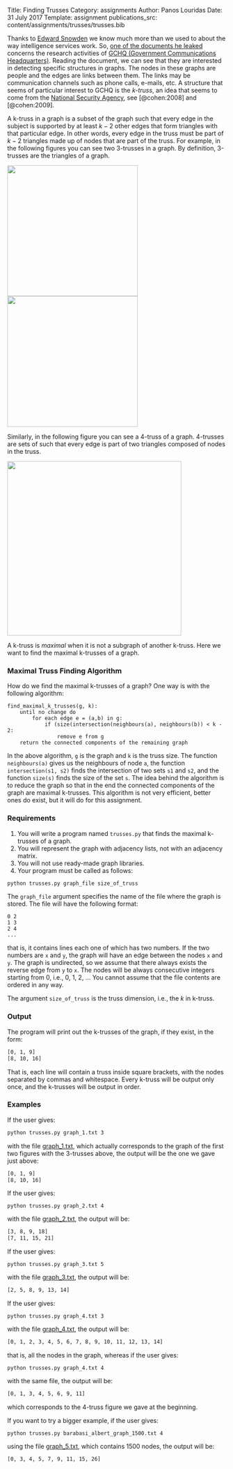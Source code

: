 Title: Finding Trusses
Category: assignments
Author: Panos Louridas
Date: 31 July 2017
Template: assignment
publications_src: content/assignments/trusses/trusses.bib

Thanks to
[Edward Snowden](https://en.wikipedia.org/wiki/Edward_Snowden) we
know much more than we used to about
the way intelligence services work. So,
[one of the documents he leaked](
https://www.documentcloud.org/documents/2702948-Problem-Book-Redacted.html)
concerns the research activities of
[GCHQ (Government Communications Headquarters)](https://en.wikipedia.org/wiki/Government_Communications_Headquarters).
Reading the document, we can see that they are interested in detecting
specific structures in graphs. The nodes in these graphs are people
and the edges are links between them. The links may be communication
channels such as phone calls, e-mails, etc. A structure that seems of
particular interest to GCHQ is the *k-truss*, an idea that seems to
come from the
[National Security Agency](https://en.wikipedia.org/wiki/National_Security_Agency), see
[@cohen:2008] and [@cohen:2009].


A k-truss in a graph is a subset of the graph such that every edge in
the subject is supported by at least $k - 2$ other edges that form
triangles with that particular edge. In other words, every edge in the
truss must be part of $k - 2$ triangles made up of nodes that are part
of the truss. For example, in the following figures you can see two
3-trusses in a graph. By definition, 3-trusses are the triangles of a
graph.

<img src="{attach}truss_3_1.png" width="300">
<img src="{attach}truss_3_2.png" width="300">

Similarly, in the following figure you can see a 4-truss of a graph.
4-trusses are sets of such that every edge is part of two triangles
composed of nodes in the truss.

<img src="{attach}truss_4.png" width="400">

A k-truss is *maximal* when it is not a subgraph of another k-truss.
Here we want to find the maximal k-trusses of a graph.

### Maximal Truss Finding Algorithm

How do we find the maximal k-trusses of a graph? One way is with the
following algorithm:

```
find_maximal_k_trusses(g, k):
    until no change do
        for each edge e = (a,b) in g:
            if (size(intersection(neighbours(a), neighbours(b)) < k - 2:
                remove e from g
    return the connected components of the remaining graph
```

In the above algorithm, `g` is the graph and `k` is the truss size.
The function `neighbours(a)` gives us the neighbours of node `a`, the
function `intersection(s1, s2)` finds the intersection of two sets
`s1` and `s2`, and the function `size(s)` finds the size of the set
`s`. The idea behind the algorithm is to reduce the graph so that in
the end the connected components of the graph are maximal k-trusses.
This algorithm is not very efficient, better ones do exist, but it
will do for this assignment.

### Requirements

1. You will write a program named `trusses.py` that finds the
   maximal k-trusses of a graph.
2. You will represent the graph with adjacency lists, not with an
   adjacency matrix.
3. You will not use ready-made graph libraries.
4. Your program must be called as follows:
```bash
python trusses.py graph_file size_of_truss
```

The `graph_file` argument specifies the name of the file where the
graph is stored. The file will have the
following format:
```
0 2
1 3 
2 4
...
```
that is, it contains lines each one of which has two numbers. If
the two numbers are `x` and `y`, the graph will have an edge between
the nodes `x` and `y`. The graph is undirected, so we assume that
there always exists the reverse edge from `y` to `x`. The nodes
will be always consecutive integers starting from 0, i.e.,
0, 1, 2, ... You cannot assume that the file contents are ordered
in any way.

The argument `size_of_truss` is the truss dimension, i.e., the $k$ in
k-truss.

### Output

The program will print out the k-trusses of the graph, if they exist,
in the form:
```bash
[0, 1, 9]
[8, 10, 16]
```
That is, each line
will contain a truss inside square brackets, with the nodes separated by
commas and whitespace. Every k-truss will be output only once, and
the k-trusses will be output in order.

### Examples

If the user gives:
```bash
python trusses.py graph_1.txt 3
```
with the file [graph_1.txt]({attach}graph_1.txt), which actually corresponds
to the graph of the first two figures with the 3-trusses above, the
output will be the one we gave just above:
```bash
[0, 1, 9]
[8, 10, 16]
```

If the user gives:
```
python trusses.py graph_2.txt 4
```
with the file [graph_2.txt]({attach}graph_2.txt), the output will be:
```bash
[3, 8, 9, 18]
[7, 11, 15, 21]
```

If the user gives:
```
python trusses.py graph_3.txt 5
```
with the file [graph_3.txt]({attach}graph_3.txt), the output will be:
```bash
[2, 5, 8, 9, 13, 14]
```

If the user gives:
```
python trusses.py graph_4.txt 3
```
with the file [graph_4.txt]({attach}graph_4.txt), the output will be:
```bash
[0, 1, 2, 3, 4, 5, 6, 7, 8, 9, 10, 11, 12, 13, 14]
```
that is, all the nodes in the graph, whereas if the user gives:
```
python trusses.py graph_4.txt 4
```
with the same file, the output will be:
```bash
[0, 1, 3, 4, 5, 6, 9, 11]
```
which corresponds to the 4-truss figure we gave at the beginning.

If you want to try a bigger example, if the user gives:
```
python trusses.py barabasi_albert_graph_1500.txt 4
```
using the file
[graph_5.txt]({attach}graph_5.txt), which contains 1500 nodes,
the output will be:
```bash
[0, 3, 4, 5, 7, 9, 11, 15, 26]
```
